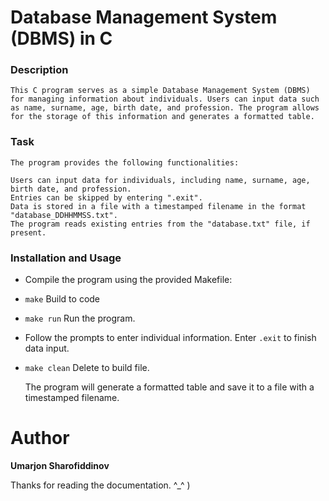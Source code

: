 # Database Management System (DBMS) in C
### Description
    This C program serves as a simple Database Management System (DBMS) for managing information about individuals. Users can input data such as name, surname, age, birth date, and profession. The program allows for the storage of this information and generates a formatted table.

### Task
    The program provides the following functionalities:

    Users can input data for individuals, including name, surname, age, birth date, and profession.
    Entries can be skipped by entering ".exit".
    Data is stored in a file with a timestamped filename in the format "database_DDHHMMSS.txt".
    The program reads existing entries from the "database.txt" file, if present.
### Installation and Usage
- Compile the program using the provided Makefile:

 - ```make``` Build to code
    
- ```make run``` Run the program.

- Follow the prompts to enter individual information. Enter ```.exit``` to finish data input.
- ```make clean```
Delete to build file.

    The program will generate a formatted table and save it to a file with a timestamped filename.

# Author
 <b>Umarjon Sharofiddinov</b>

Thanks for reading the documentation. ^_^ )
